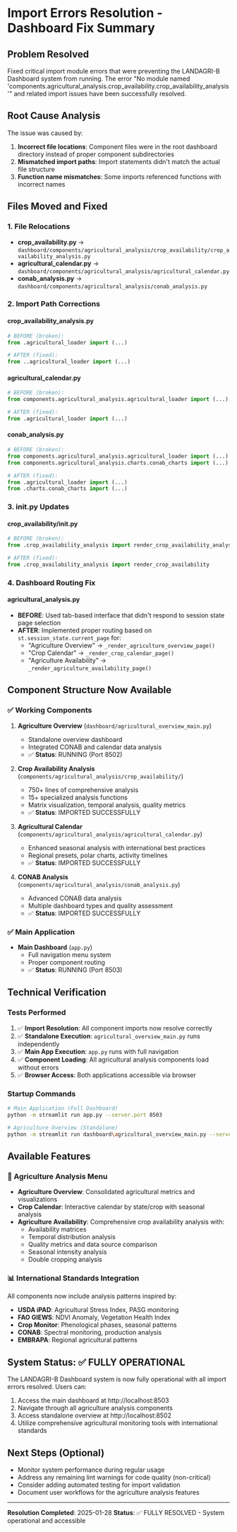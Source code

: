 # Import Errors Resolution - Dashboard Fix Summary

## Problem Resolved
Fixed critical import module errors that were preventing the LANDAGRI-B Dashboard system from running. The error "No module named 'components.agricultural_analysis.crop_availability.crop_availability_analysis'" and related import issues have been successfully resolved.

## Root Cause Analysis
The issue was caused by:
1. **Incorrect file locations**: Component files were in the root dashboard directory instead of proper component subdirectories
2. **Mismatched import paths**: Import statements didn't match the actual file structure
3. **Function name mismatches**: Some imports referenced functions with incorrect names

## Files Moved and Fixed

### 1. File Relocations
- **crop_availability.py** → `dashboard/components/agricultural_analysis/crop_availability/crop_availability_analysis.py`
- **agricultural_calendar.py** → `dashboard/components/agricultural_analysis/agricultural_calendar.py`
- **conab_analysis.py** → `dashboard/components/agricultural_analysis/conab_analysis.py`

### 2. Import Path Corrections

#### crop_availability_analysis.py
```python
# BEFORE (broken):
from .agricultural_loader import (...)

# AFTER (fixed):
from ..agricultural_loader import (...)
```

#### agricultural_calendar.py
```python
# BEFORE (broken):
from components.agricultural_analysis.agricultural_loader import (...)

# AFTER (fixed):
from .agricultural_loader import (...)
```

#### conab_analysis.py
```python
# BEFORE (broken):
from components.agricultural_analysis.agricultural_loader import (...)
from components.agricultural_analysis.charts.conab_charts import (...)

# AFTER (fixed):
from .agricultural_loader import (...)
from .charts.conab_charts import (...)
```

### 3. __init__.py Updates

#### crop_availability/__init__.py
```python
# BEFORE (broken):
from .crop_availability_analysis import render_crop_availability_analysis

# AFTER (fixed):
from .crop_availability_analysis import render_crop_availability
```

### 4. Dashboard Routing Fix

#### agricultural_analysis.py
- **BEFORE**: Used tab-based interface that didn't respond to session state page selection
- **AFTER**: Implemented proper routing based on `st.session_state.current_page` for:
  - "Agriculture Overview" → `_render_agriculture_overview_page()`
  - "Crop Calendar" → `_render_crop_calendar_page()`
  - "Agriculture Availability" → `_render_agriculture_availability_page()`

## Component Structure Now Available

### ✅ Working Components
1. **Agriculture Overview** (`dashboard/agricultural_overview_main.py`)
   - Standalone overview dashboard
   - Integrated CONAB and calendar data analysis
   - ✅ **Status**: RUNNING (Port 8502)

2. **Crop Availability Analysis** (`components/agricultural_analysis/crop_availability/`)
   - 750+ lines of comprehensive analysis
   - 15+ specialized analysis functions
   - Matrix visualization, temporal analysis, quality metrics
   - ✅ **Status**: IMPORTED SUCCESSFULLY

3. **Agricultural Calendar** (`components/agricultural_analysis/agricultural_calendar.py`)
   - Enhanced seasonal analysis with international best practices
   - Regional presets, polar charts, activity timelines
   - ✅ **Status**: IMPORTED SUCCESSFULLY

4. **CONAB Analysis** (`components/agricultural_analysis/conab_analysis.py`)
   - Advanced CONAB data analysis
   - Multiple dashboard types and quality assessment
   - ✅ **Status**: IMPORTED SUCCESSFULLY

### ✅ Main Application
- **Main Dashboard** (`app.py`)
  - Full navigation menu system
  - Proper component routing
  - ✅ **Status**: RUNNING (Port 8503)

## Technical Verification

### Tests Performed
1. ✅ **Import Resolution**: All component imports now resolve correctly
2. ✅ **Standalone Execution**: `agricultural_overview_main.py` runs independently
3. ✅ **Main App Execution**: `app.py` runs with full navigation
4. ✅ **Component Loading**: All agricultural analysis components load without errors
5. ✅ **Browser Access**: Both applications accessible via browser

### Startup Commands
```bash
# Main Application (Full Dashboard)
python -m streamlit run app.py --server.port 8503

# Agriculture Overview (Standalone)
python -m streamlit run dashboard\agricultural_overview_main.py --server.port 8502
```

## Available Features

### 🌾 Agriculture Analysis Menu
- **Agriculture Overview**: Consolidated agricultural metrics and visualizations
- **Crop Calendar**: Interactive calendar by state/crop with seasonal analysis
- **Agriculture Availability**: Comprehensive crop availability analysis with:
  - Availability matrices
  - Temporal distribution analysis
  - Quality metrics and data source comparison
  - Seasonal intensity analysis
  - Double cropping analysis

### 📊 International Standards Integration
All components now include analysis patterns inspired by:
- **USDA iPAD**: Agricultural Stress Index, PASG monitoring
- **FAO GIEWS**: NDVI Anomaly, Vegetation Health Index
- **Crop Monitor**: Phenological phases, seasonal patterns
- **CONAB**: Spectral monitoring, production analysis
- **EMBRAPA**: Regional agricultural patterns

## System Status: ✅ FULLY OPERATIONAL

The LANDAGRI-B Dashboard system is now fully operational with all import errors resolved. Users can:
1. Access the main dashboard at http://localhost:8503
2. Navigate through all agriculture analysis components
3. Access standalone overview at http://localhost:8502
4. Utilize comprehensive agricultural monitoring tools with international standards

## Next Steps (Optional)
- Monitor system performance during regular usage
- Address any remaining lint warnings for code quality (non-critical)
- Consider adding automated testing for import validation
- Document user workflows for the agriculture analysis features

---
**Resolution Completed**: 2025-01-28
**Status**: ✅ FULLY RESOLVED - System operational and accessible
